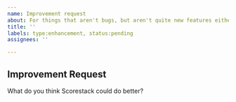 ```yaml
---
name: Improvement request
about: For things that aren't bugs, but aren't quite new features either.
title: ''
labels: type:enhancement, status:pending
assignees: ''

---
```


Improvement Request
-------------------

What do you think Scorestack could do better?
